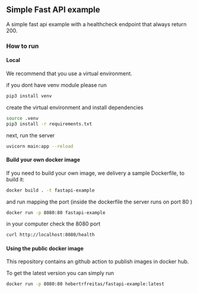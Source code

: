 ## Simple Fast API example


A simple fast api example with a healthcheck endpoint that always return 200.



### How to run

#### Local

We recommend that you use a virtual environment.

if you dont have venv module please run

```sh
pip3 install venv
```

create the virtual environment and install dependencies

```sh
source .venv
pip3 install -r requirements.txt
```

next, run the server

```sh
uvicorn main:app --reload
```


#### Build your own docker image

If you need to build your own image, we delivery a sample Dockerfile, to build it:

```sh
docker build . -t fastapi-example
```

and run mapping the port (inside the dockerfile the server runs on port 80 )

```sh 
docker run -p 8080:80 fastapi-example
```

in your computer check the 8080 port

```sh
curl http://localhost:8080/health
```

#### Using the public docker image

This repository contains an github action to publish images in docker hub. 

To get the latest version you can simply run

```sh
docker run -p 8080:80 hebertrfreitas/fastapi-example:latest
```

